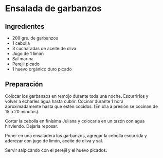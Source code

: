 # Ensalada de garbanzos

## Ingredientes

* 200 grs. de garbanzos
* 1 cebolla
* 3 cucharadas de aceite de oliva
* Jugo de 1 limón
* Sal marina
* Perejil picado
* 1 huevo orgánico duro picado

## Preparación

Colocar los garbanzos en remojo durante toda una noche. Escurrirlos y volver a echarles agua hasta cubrir. Cocinar durante 1 hora aproximadamente hasta que estén cocidos. (En olla a presión se cocinan de 15 a 20 minutos).

Cortar la cebolla en finísima Juliana y colocarla en un tazón con agua hirviendo. Dejarla reposar.

Poner en una ensaladera los garbanzos, agregar la cebolla escurrida y aderezar con jugo de limón, aceite de oliva y sal.

Servir salpicando con el perejil y el huevo picados.
